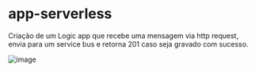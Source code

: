 # app-serverless

Criação de um Logic app que recebe uma mensagem via http request, envia para um service bus e retorna 201 caso seja gravado com sucesso.

![image](https://github.com/user-attachments/assets/34ec999b-d82d-46db-93a5-054c4137d3d8)

